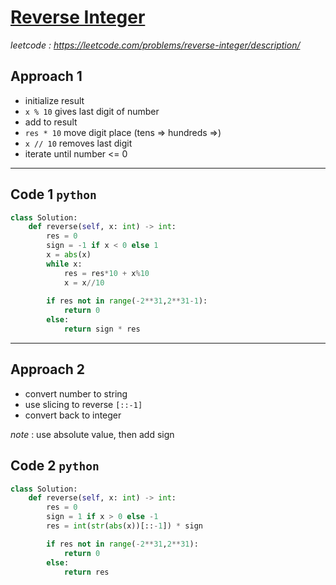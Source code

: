 # [Reverse Integer](https://leetcode.com/problems/reverse-integer/description/)

*leetcode : https://leetcode.com/problems/reverse-integer/description/*

## Approach 1
- initialize result
- `x % 10` gives last digit of number
- add to result
- `res * 10` move digit place (tens => hundreds =>)
- `x // 10` removes last digit
- iterate until number <= 0

---

## Code 1 `python`

```python
class Solution:
    def reverse(self, x: int) -> int:
        res = 0
        sign = -1 if x < 0 else 1
        x = abs(x)
        while x:
            res = res*10 + x%10
            x = x//10
        
        if res not in range(-2**31,2**31-1):
            return 0
        else:
            return sign * res
```
---

## Approach 2
- convert number to string
- use slicing to reverse `[::-1]`
- convert back to integer

*note* : use absolute value, then add sign

## Code 2 `python`

```python
class Solution:
    def reverse(self, x: int) -> int:
        res = 0
        sign = 1 if x > 0 else -1
        res = int(str(abs(x))[::-1]) * sign

        if res not in range(-2**31,2**31):
            return 0
        else:
            return res
```